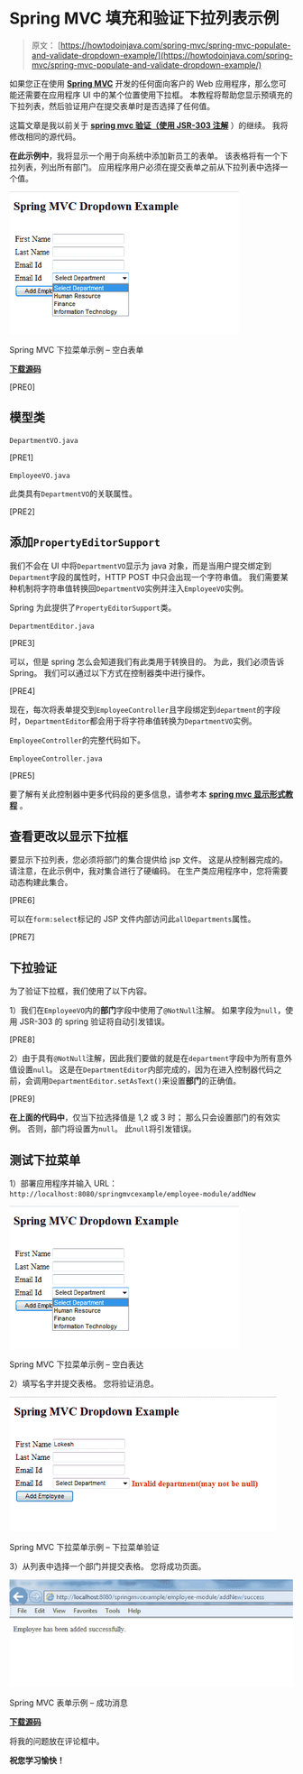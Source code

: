 # Spring MVC 填充和验证下拉列表示例

> 原文： [https://howtodoinjava.com/spring-mvc/spring-mvc-populate-and-validate-dropdown-example/](https://howtodoinjava.com/spring-mvc/spring-mvc-populate-and-validate-dropdown-example/)

如果您正在使用 [**Spring MVC**](//howtodoinjava.com/category/frameworks/java-spring-tutorials/spring-mvc/) 开发的任何面向客户的 Web 应用程序，那么您可能还需要在应用程序 UI 中的某个位置使用下拉框。 本教程将帮助您显示预填充的下拉列表，然后验证用户在提交表单时是否选择了任何值。

这篇文章是我以前关于 [**spring mvc 验证（使用 JSR-303 注解**](//howtodoinjava.com/spring/spring-mvc/spring-bean-validation-example-with-jsr-303-annotations/) ）的继续。 我将修改相同的源代码。

**在此示例中**，我将显示一个用于向系统中添加新员工的表单。 该表格将有一个下拉列表，列出所有部门。 应用程序用户必须在提交表单之前从下拉列表中选择一个值。

[![Spring MVC Dropdown Example - Blank Form](img/4faa3faf85cf6c78bddb3c5f9ce1c762.jpg)](//howtodoinjava.com/wp-content/uploads/2015/02/Spring-MVC-Dropdown-Example-Blank-Form.png)

Spring MVC 下拉菜单示例 – 空白表单

[**下载源码**](https://drive.google.com/file/d/0B7yo2HclmjI4NE9ILW1GNDBCUGM/view?usp=sharing)

[PRE0]

## 模型类

`DepartmentVO.java`

[PRE1]

`EmployeeVO.java`

此类具有`DepartmentVO`的关联属性。

[PRE2]

## 添加`PropertyEditorSupport`

我们不会在 UI 中将`DepartmentVO`显示为 java 对象，而是当用户提交绑定到`Department`字段的属性时，HTTP POST 中只会出现一个字符串值。 我们需要某种机制将字符串值转换回`DepartmentVO`实例并注入`EmployeeVO`实例。

Spring 为此提供了`PropertyEditorSupport`类。

`DepartmentEditor.java`

[PRE3]

可以，但是 spring 怎么会知道我们有此类用于转换目的。 为此，我们必须告诉 Spring。 我们可以通过以下方式在控制器类中进行操作。

[PRE4]

现在，每次将表单提交到`EmployeeController`且字段绑定到`department`的字段时，`DepartmentEditor`都会用于将字符串值转换为`DepartmentVO`实例。

`EmployeeController`的完整代码如下。

`EmployeeController.java`

[PRE5]

要了解有关此控制器中更多代码段的更多信息，请参考本 [**spring mvc 显示形式教程**](//howtodoinjava.com/spring/spring-mvc/spring-mvc-display-validate-and-submit-form-example/) 。

## 查看更改以显示下拉框

要显示下拉列表，您必须将部门的集合提供给 jsp 文件。 这是从控制器完成的。 请注意，在此示例中，我对集合进行了硬编码。 在生产类应用程序中，您将需要动态构建此集合。

[PRE6]

可以在`form:select`标记的 JSP 文件内部访问此`allDepartments`属性。

[PRE7]

## 下拉验证

为了验证下拉框，我们使用了以下内容。

1）我们在`EmployeeVO`内的**部门**字段中使用了`@NotNull`注解。 如果字段为`null`，使用 JSR-303 的 spring 验证将自动引发错误。

[PRE8]

2）由于具有`@NotNull`注解，因此我们要做的就是在`department`字段中为所有意外值设置`null`。 这是在`DepartmentEditor`内部完成的，因为在进入控制器代码之前，会调用`DepartmentEditor.setAsText()`来设置**部门**的正确值。

[PRE9]

**在上面的代码中**，仅当下拉选择值是 1,2 或 3 时； 那么只会设置部门的有效实例。 否则，部门将设置为`null`。 此`null`将引发错误。

## 测试下拉菜单

1）部署应用程序并输入 URL：`http://localhost:8080/springmvcexample/employee-module/addNew`

![Spring MVC Dropdown Example - Blank Form](img/4faa3faf85cf6c78bddb3c5f9ce1c762.jpg)

Spring MVC 下拉菜单示例 – 空白表达

2）填写名字并提交表格。 您将验证消息。

![Spring MVC Dropdown Example - Dropdown ValidationSpring MVC Dropdown Example - Dropdown Validation](img/d2251c26c8abe8bda4f852ce748d6cc1.jpg)

Spring MVC 下拉菜单示例 – 下拉菜单验证

3）从列表中选择一个部门并提交表格。 您将成功页面。

![Spring MVC Form Example - Success Message](img/14dde1906c8c59c48ea360464a815cec.jpg)

Spring MVC 表单示例 – 成功消息

[**下载源码**](https://drive.google.com/file/d/0B7yo2HclmjI4NE9ILW1GNDBCUGM/view?usp=sharing)

将我的问题放在评论框中。

**祝您学习愉快！**